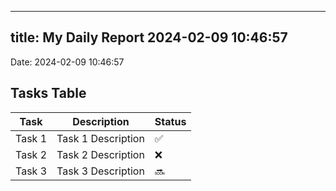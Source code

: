 
---
title: My Daily Report 2024-02-09 10:46:57
---

Date: 2024-02-09 10:46:57

## Tasks Table

| Task | Description | Status |
|------|-------------|--------|
| Task 1 | Task 1 Description | ✅ |
| Task 2 | Task 2 Description | ❌ |
| Task 3 | Task 3 Description | 🔜 |
